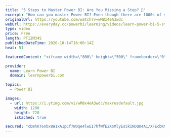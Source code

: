 ```yaml
---
title: "5 Steps to Master Power BI: Are You Missing a Step? 🤔"
excerpt: "How can you master Power BI? Even though there are 1000s of videos and training lessons available for Power BI…why do some people still struggle to master Power BI? To feel confident and comfortable using Power BI? Why do they keep getting stuck? Unable to cross the learning-doing gap?  Imagine if you"
originalUrl: https://youtube.com/watch?v=wM8x4eA3wdc
webUrl: https://everyday.cc/powerbi/learning/videos/learn-power-bi-5-steps-to-master-power-bi-are-you-missing-a-step-/
type: video
price: Free
length: PT12M34S
publishedDateTime: 2020-10-14T16:00:14Z
heat: 51

featuredContent: "<iframe width=\"800\" height=\"500\" frameborder=\"0\" src=\"https://www.youtube.com/embed/wM8x4eA3wdc\" allow=\"accelerometer; autoplay; encrypted-media; gyroscope; picture-in-picture\" allowfullscreen></iframe>"

provider:
  name: Learn Power BI
  domain: learnpowerbi.com

topics:
  - Power BI

images:
  - url: https://i.ytimg.com/vi/wM8x4eA3wdc/maxresdefault.jpg
    width: 1280
    height: 720
    isCached: true

secured: "cDmhKT6nbx8W1xA1pCf7WOqe4lwEI7hfWfE2XoMlyEs5kINDQO4A1/XFEcbKMXQQvJkRIQq7aeBplEID/z/Il7vEtxtoPhsQR7BFddXkXOjfM9fkpxYHQdCUCj2FFKso7uUL4mJmRNzSiG8qNoeE3KppjFq+XXfBN78pkVeTeMLBeXNRWaS9QTAX/JlHJM4xmo23v+wghS/evq6T/NfNJ+iyDwz//EDhqZTHdWZyegLuGwf2J0xAnlMSn9L64UCFveYsQS/faIj3ALGSRZh9sR8zruryLsSr82vExh7MHROPU0tjxz/uZUHbhHdPF4hpivJ7PUh+Cn1VhFdFJwXx6BWv7wNjexX9a7l8jX9btKXvkzFZQn9LmU46PpcJOXtuq0GB8PfzMmn3++Mu3pyM1oStjJptK/uHZAnBuDPAJuo=;FeWyQJqmDuk8qXw/LmS/uw=="
---
```


